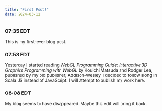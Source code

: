 ```yaml
---
title: "First Post!"
date: 2024-03-12
---
```

### 07:35 EDT
This is my first-ever blog post.

### 07:53 EDT
Yesterday I started reading
_WebGL Programming Guide: Interactive 3D Graphics Programming with WebGL_ by Kouichi Matsuda and Rodger Lea,
published by my old publisher, Addison-Wesley.
I decided to follow along in Scala.JS instead of JavaScript. 
I will attempt to publish my work here.

### 08:08 EDT
My blog seems to have disappeared. Maybe this edit will bring it back.
